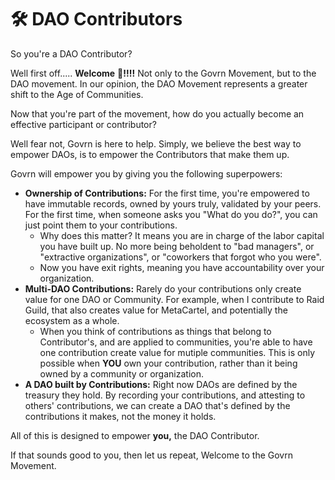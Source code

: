 # 🛠 DAO Contributors

So you're a DAO Contributor?

Well first off..... **Welcome** :wave:**!!!!**  Not only to the Govrn Movement, but to the DAO movement.  In our opinion, the DAO Movement represents a greater shift to the Age of Communities.



Now that you're part of the movement, how do you actually become an effective participant or contributor?&#x20;

Well fear not, Govrn is here to help.  Simply, we believe the best way to empower DAOs, is to empower the Contributors that make them up.

Govrn will empower you by giving you the following superpowers:

* **Ownership of Contributions:**  For the first time, you're empowered to have immutable records, owned by yours truly, validated by your peers.  For the first time, when someone asks you "What do you do?", you can just point them to your contributions.
  * Why does this matter?  It means you are in charge of the labor capital you have built up.  No more being beholdent to "bad managers", or "extractive organizations", or "coworkers that forgot who you were". &#x20;
  * Now you have exit rights, meaning you have accountability over your organization.
* **Multi-DAO Contributions:**  Rarely do your contributions only create value for one DAO or Community.  For example, when I contribute to Raid Guild, that also creates value for MetaCartel, and potentially the ecosystem as a whole.
  * When you think of contributions as things that belong to Contributor's, and are applied to communities, you're able to have one contribution create value for mutiple communities.  This is only possible when **YOU** own your contribution, rather than it being owned by a community or organization.
* **A DAO built by Contributions:**  Right now DAOs are defined by the treasury they hold.  By recording your contributions, and attesting to others' contributions, we can create a DAO that's defined by the contributions it makes, not the money it holds.

All of this is designed to empower **you,** the DAO Contributor.

If that sounds good to you, then let us repeat, Welcome to the Govrn Movement.
